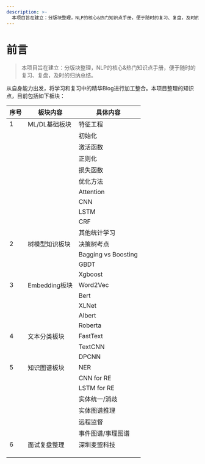 ```yaml
---
description: >-
  本项目旨在建立：分版块整理，NLP的核心&热门知识点手册，便于随时的复习、复盘，及时的归纳总结。PS：内容中就不反复copy基本教程了，参照百面机器学习的那种问答形式进行整理。
---
```


# 前言

> 本项目旨在建立：分版块整理，NLP的核心&热门知识点手册，便于随时的复习、复盘，及时的归纳总结。
>

从自身能力出发，将学习和复习中的精华Blog进行加工整合。本项目整理的知识点，目前包括如下板块：

| 序号 | 板块内容       | 具体内容            |
| ---- | -------------- | ------------------- |
| 1    | ML/DL基础板块  | 特征工程            |
|      |                | 初始化              |
|      |                | 激活函数            |
|      |                | 正则化              |
|      |                | 损失函数            |
|      |                | 优化方法            |
|      |                | Attention           |
|      |                | CNN                 |
|      |                | LSTM                |
|      |                | CRF                 |
|      |                | 其他统计学习        |
| 2    | 树模型知识板块 | 决策树考点          |
|      |                | Bagging vs Boosting |
|      |                | GBDT                |
|      |                | Xgboost             |
| 3    | Embedding板块  | Word2Vec            |
|      |                | Bert                |
|      |                | XLNet               |
|      |                | Albert              |
|      |                | Roberta             |
| 4    | 文本分类板块   | FastText            |
|      |                | TextCNN             |
|      |                | DPCNN               |
| 5    | 知识图谱板块   | NER                 |
|      |                | CNN for RE          |
|      |                | LSTM for RE         |
|      |                | 实体统一/消歧       |
|      |                | 实体图谱推理        |
|      |                | 远程监督            |
|      |                | 事件图谱/事理图谱   |
| 6    | 面试复盘整理   | 深圳麦盟科技        |
|      |                |                     |
|      |                |                     |
|      |                |                     |